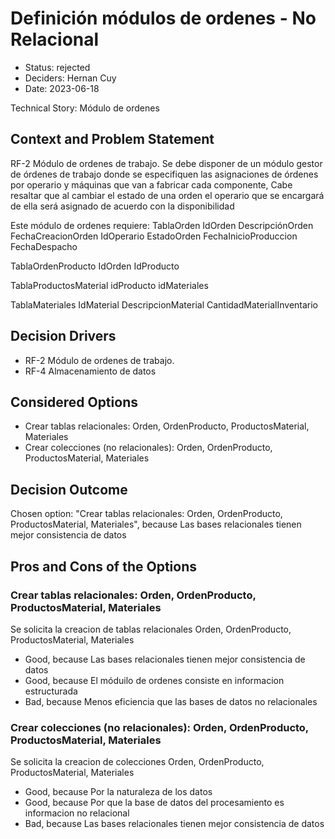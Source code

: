 # Definición módulos de ordenes - No Relacional

* Status: rejected
* Deciders: Hernan Cuy
* Date: 2023-06-18

Technical Story: Módulo de ordenes

## Context and Problem Statement

RF-2 Módulo de ordenes de trabajo.
Se debe disponer de un módulo gestor de órdenes de trabajo donde se especifiquen las asignaciones de órdenes por operario y máquinas que van a fabricar cada componente, Cabe resaltar que al cambiar el estado de una orden el operario que se encargará de ella será asignado de acuerdo con la disponibilidad

Este módulo de ordenes requiere: 
TablaOrden
IdOrden
DescripciónOrden
FechaCreacionOrden
IdOperario
EstadoOrden
FechaInicioProduccion
FechaDespacho

TablaOrdenProducto
IdOrden
IdProducto

TablaProductosMaterial
idProducto
idMateriales

TablaMateriales
IdMaterial
DescripcionMaterial
CantidadMaterialInventario

## Decision Drivers

* RF-2 Módulo de ordenes de trabajo.
* RF-4 Almacenamiento de datos

## Considered Options

* Crear tablas relacionales: Orden, OrdenProducto, ProductosMaterial, Materiales
* Crear colecciones (no relacionales): Orden, OrdenProducto, ProductosMaterial, Materiales

## Decision Outcome

Chosen option: "Crear tablas relacionales: Orden, OrdenProducto, ProductosMaterial, Materiales", because Las bases relacionales tienen mejor consistencia de datos

## Pros and Cons of the Options

### Crear tablas relacionales: Orden, OrdenProducto, ProductosMaterial, Materiales

Se solicita la creacion de tablas relacionales Orden, OrdenProducto, ProductosMaterial, Materiales

* Good, because Las bases relacionales tienen mejor consistencia de datos
* Good, because El móduilo de ordenes consiste en informacion estructurada
* Bad, because Menos eficiencia que las bases de datos no relacionales

### Crear colecciones (no relacionales): Orden, OrdenProducto, ProductosMaterial, Materiales

Se solicita la creacion de colecciones Orden, OrdenProducto, ProductosMaterial, Materiales

* Good, because Por la naturaleza de los datos
* Good, because Por que la base de datos del procesamiento es informacion no relacional
* Bad, because Las bases relacionales tienen mejor consistencia de datos
